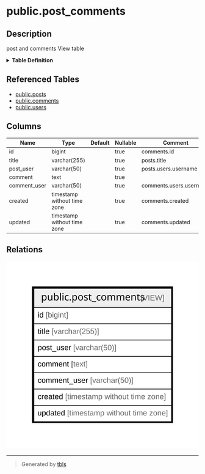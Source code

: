 # public.post_comments

## Description

post and comments View table

<details>
<summary><strong>Table Definition</strong></summary>

```sql
CREATE VIEW post_comments AS (
 SELECT c.id,
    p.title,
    u.username AS post_user,
    c.comment,
    u2.username AS comment_user,
    c.created,
    c.updated
   FROM (((posts p
     LEFT JOIN comments c ON ((p.id = c.post_id)))
     LEFT JOIN users u ON ((u.id = p.user_id)))
     LEFT JOIN users u2 ON ((u2.id = c.user_id)))
)
```

</details>

## Referenced Tables

- [public.posts](public.posts.md)
- [public.comments](public.comments.md)
- [public.users](public.users.md)

## Columns

| Name         | Type                        | Default | Nullable | Comment                 |
| ------------ | --------------------------- | ------- | -------- | ----------------------- |
| id           | bigint                      |         | true     | comments.id             |
| title        | varchar(255)                |         | true     | posts.title             |
| post_user    | varchar(50)                 |         | true     | posts.users.username    |
| comment      | text                        |         | true     |                         |
| comment_user | varchar(50)                 |         | true     | comments.users.username |
| created      | timestamp without time zone |         | true     | comments.created        |
| updated      | timestamp without time zone |         | true     | comments.updated        |

## Relations

![er](public.post_comments.svg)

---

> Generated by [tbls](https://github.com/k1LoW/tbls)
